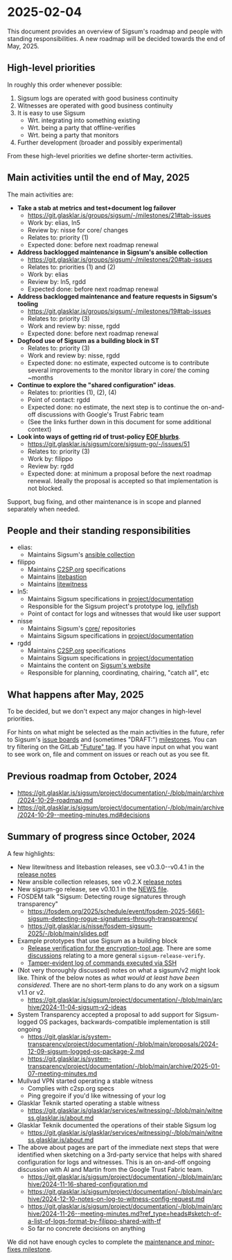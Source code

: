 # 2025-02-04

This document provides an overview of Sigsum's roadmap and people with standing
responsibilities.  A new roadmap will be decided towards the end of May, 2025.

## High-level priorities

In roughly this order whenever possible:

  1. Sigsum logs are operated with good business continuity
  2. Witnesses are operated with good business continuity
  3. It is easy to use Sigsum
     - Wrt. integrating into something existing
     - Wrt. being a party that offline-verifies
     - Wrt. being a party that monitors
  4. Further development (broader and possibly experimental)

From these high-level priorities we define shorter-term activities.

## Main activities until the end of May, 2025

The main activities are:

  - **Take a stab at metrics and test+document log failover**
    - https://git.glasklar.is/groups/sigsum/-/milestones/21#tab-issues
    - Work by: elias, ln5
    - Review by: nisse for core/ changes
    - Relates to: priority (1)
    - Expected done: before next roadmap renewal
  - **Address backlogged maintenance in Sigsum's ansible collection**
    - https://git.glasklar.is/groups/sigsum/-/milestones/20#tab-issues
    - Relates to: priorities (1) and (2)
    - Work by: elias
    - Review by: ln5, rgdd
    - Expected done: before next roadmap renewal
  - **Address backlogged maintenance and feature requests in Sigsum's tooling**
    - https://git.glasklar.is/groups/sigsum/-/milestones/19#tab-issues
    - Relates to: priority (3)
    - Work and review by: nisse, rgdd
    - Expected done: before next roadmap renewal
  - **Dogfood use of Sigsum as a building block in ST**
    - Relates to: priority (3)
    - Work and review by: nisse, rgdd
    - Expected done: no estimate, expected outcome is to contribute several
      improvements to the monitor library in core/ the coming ~months
  - **Continue to explore the "shared configuration" ideas**.
    - Relates to: priorities (1), (2), (4)
    - Point of contact: rgdd
    - Expected done: no estimate, the next step is to continue the on-and-off
      discussions with Google's Trust Fabric team
    - (See the links further down in this document for some additional context)
  - **Look into ways of getting rid of trust-policy [EOF blurbs][]**.
    - https://git.glasklar.is/sigsum/core/sigsum-go/-/issues/51
    - Relates to: priority (3)
    - Work by: filippo
    - Review by: rgdd
    - Expected done: at minimum a proposal before the next roadmap renewal.
      Ideally the proposal is accepted so that implementation is not blocked.

Support, bug fixing, and other maintenance is in scope and planned separately
when needed.

[these notes]: https://git.glasklar.is/sigsum/project/documentation/-/blob/main/archive/2024-11-16-shared-configuration.md
[EOF blurbs]: https://github.com/FiloSottile/age?tab=readme-ov-file#verifying-the-release-signatures

## People and their standing responsibilities

  - elias:
    - Maintains Sigsum's [ansible collection][]
  - filippo
    - Maintains [C2SP.org][] specifications
    - Maintains [litebastion][]
    - Maintains [litewitness][]
  - ln5:
    - Maintains Sigsum specifications in [project/documentation]()
    - Responsible for the Sigsum project's prototype log, [jellyfish][]
    - Point of contact for logs and witnesses that would like user support
  - nisse
    - Maintains Sigsum's [core/][] repositories
    - Maintains Sigsum specifications in [project/documentation]()
  - rgdd
    - Maintains [C2SP.org][] specifications
    - Maintains Sigsum specifications in [project/documentation]()
    - Maintains the content on [Sigsum's website][]
    - Responsible for planning, coordinating, chairing, "catch all", etc

[ansible collection]: https://git.glasklar.is/sigsum/admin/ansible
[jellyfish]: https://poc.sigsum.org/jellyfish
[C2SP.org]: https://c2sp.org/
[litebastion]: https://github.com/FiloSottile/litetlog?tab=readme-ov-file#litebastion
[litewitness]: https://github.com/FiloSottile/litetlog?tab=readme-ov-file#litewitness
[core/]: https://git.glasklar.is/sigsum/core
[project/documentation]: https://git.glasklar.is/sigsum/project/documentation
[Sigsum's website]: https://www.sigsum.org/

## What happens after May, 2025

To be decided, but we don't expect any major changes in high-level priorities.

For hints on what might be selected as the main activities in the future, refer
to Sigsum's [issue boards][] and (sometimes "DRAFT:") [milestones][].  You can
try filtering on the GitLab ["Future" tag][].  If you have input on what you
want to see work on, file and comment on issues or reach out as you see fit.

[issue boards]: https://git.glasklar.is/groups/sigsum/-/issues
[milestones]: https://git.glasklar.is/groups/sigsum/-/milestones
["Future" tag]: https://git.glasklar.is/groups/sigsum/-/issues/?sort=created_date&state=opened&label_name%5B%5D=Future&first_page_size=20

## Previous roadmap from October, 2024

  - https://git.glasklar.is/sigsum/project/documentation/-/blob/main/archive/2024-10-29-roadmap.md
  - https://git.glasklar.is/sigsum/project/documentation/-/blob/main/archive/2024-10-29--meeting-minutes.md#decisions

## Summary of progress since October, 2024

A few highlights:

  - New litewitness and litebastion releases, see v0.3.0--v0.4.1 in the
    [release notes](https://github.com/FiloSottile/litetlog/blob/v0.4.1/NEWS.md)
  - New ansible collection releases, see v0.2.X
    [release notes](https://git.glasklar.is/sigsum/admin/ansible/-/blob/main/docs/docsite/rst/CHANGELOG.rst)
  - New sigsum-go release, see v0.10.1 in the
    [NEWS file](https://git.glasklar.is/sigsum/core/sigsum-go/-/blob/v0.10.1/NEWS?ref_type=tags#L1-31).
  - FOSDEM talk "Sigsum: Detecting rouge signatures through transparency"
    - https://fosdem.org/2025/schedule/event/fosdem-2025-5661-sigsum-detecting-rogue-signatures-through-transparency/
    - https://git.glasklar.is/nisse/fosdem-sigsum-2025/-/blob/main/slides.pdf
  - Example prototypes that use Sigsum as a building block
    - [Release verification for the encryption-tool age][].  There are some
      [discussions][] relating to a more general `sigsum-release-verify`.
    - [Tamper-evident log of commands executed via SSH][]
  - (Not very thoroughly discussed) notes on what a sigsum/v2 might look like.
    Think of the below notes as *what would at least have been considered*.
    There are no short-term plans to do any work on a sigsum v1.1 or v2.
    - https://git.glasklar.is/sigsum/project/documentation/-/blob/main/archive/2024-11-04-sigsum-v2-ideas
  - System Transparency accepted a proposal to add support for Sigsum-logged OS
    packages, backwards-compatible implementation is still ongoing
    - https://git.glasklar.is/system-transparency/project/documentation/-/blob/main/proposals/2024-12-09-sigsum-logged-os-package-2.md
    - https://git.glasklar.is/system-transparency/project/documentation/-/blob/main/archive/2025-01-07-meeting-minutes.md
  - Mullvad VPN started operating a stable witness
    - Complies with c2sp.org specs
    - Ping gregoire if you'd like witnessing of your log
  - Glasklar Teknik started operating a stable witness
    - https://git.glasklar.is/glasklar/services/witnessing/-/blob/main/witness.glasklar.is/about.md
  - Glasklar Teknik documented the operations of their stable Sigsum log
    - https://git.glasklar.is/glasklar/services/witnessing/-/blob/main/witness.glasklar.is/about.md
  - The above about pages are part of the immediate next steps that were
    identified when sketching on a 3rd-party service that helps with shared
    configuration for logs and witnesses.  This is an on-and-off ongoing
    discussion with Al and Martin from the Google Trust Fabric team.
    - https://git.glasklar.is/sigsum/project/documentation/-/blob/main/archive/2024-11-16-shared-configuration.md
    - https://git.glasklar.is/sigsum/project/documentation/-/blob/main/archive/2024-12-10-notes-on-log-to-witness-config-request.md
    - https://git.glasklar.is/sigsum/project/documentation/-/blob/main/archive/2024-11-26--meeting-minutes.md?ref_type=heads#sketch-of-a-list-of-logs-format-by-filippo-shared-with-tf
    - So far no concrete decisions on anything

[Release verification for the encryption-tool age]: https://git.glasklar.is/rgdd/age-release-verify
[discussions]: https://lists.sigsum.org/mailman3/hyperkitty/list/sigsum-general@lists.sigsum.org/thread/I465MH46WGSGNKOFDSUZM5T3SLRG2IC7/
[Tamper-evident log of commands executed via SSH]: https://git.glasklar.is/rgdd/sshdt

We did not have enough cycles to complete the [maintenance and minor-fixes
milestone](https://git.glasklar.is/groups/sigsum/-/milestones/19#tab-issues).
